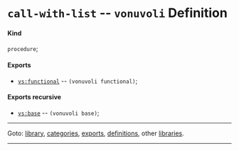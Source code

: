 

<a id='definition__vonuvoli__call-with-list'></a>

# `call-with-list` -- `vonuvoli` Definition


<a id='definition__vonuvoli__call-with-list__kind'></a>

#### Kind

`procedure`;


<a id='definition__vonuvoli__call-with-list__exports'></a>

#### Exports

 * [`vs:functional`](../../vonuvoli/exports/vs_3a_functional.md#export__vonuvoli__vs_3a_functional) -- `(vonuvoli functional)`;


<a id='definition__vonuvoli__call-with-list__exports-recursive'></a>

#### Exports recursive

 * [`vs:base`](../../vonuvoli/exports/vs_3a_base.md#export__vonuvoli__vs_3a_base) -- `(vonuvoli base)`;

----

Goto: [library](../../vonuvoli/_index.md#library__vonuvoli), [categories](../../vonuvoli/categories/_index.md#toc__vonuvoli__categories), [exports](../../vonuvoli/exports/_index.md#toc__vonuvoli__exports), [definitions](../../vonuvoli/definitions/_index.md#toc__vonuvoli__definitions), other [libraries](../../_libraries.md#toc__libraries).

----

